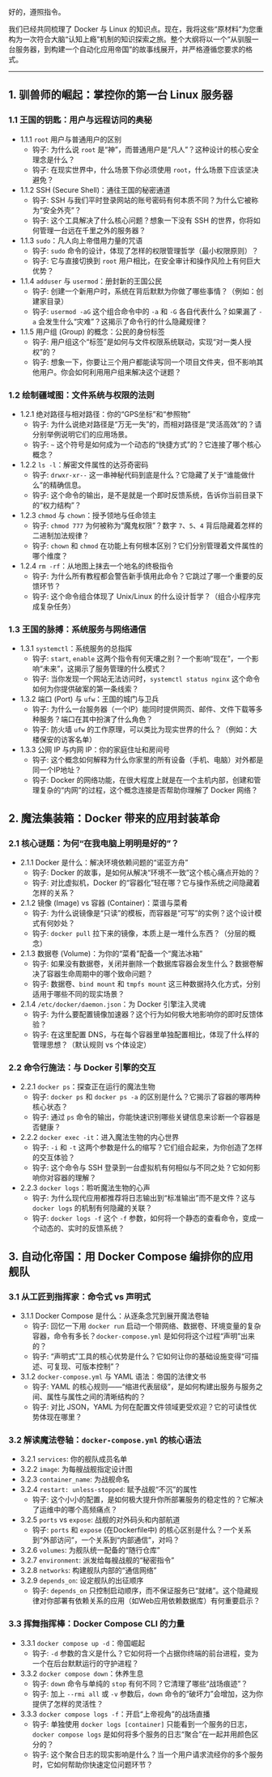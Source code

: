 好的，遵照指令。

我们已经共同梳理了 Docker 与 Linux 的知识点。现在，我将这些“原材料”为您重构为一次符合大脑“认知上瘾”机制的知识探索之旅。整个大纲将以一个“从驯服一台服务器，到构建一个自动化应用帝国”的故事线展开，并严格遵循您要求的格式。

---

## 1. 驯兽师的崛起：掌控你的第一台 Linux 服务器

### 1.1 王国的钥匙：用户与远程访问的奥秘
- 1.1.1 `root` 用户与普通用户的区别
  - 钩子: 为什么说 `root` 是“神”，而普通用户是“凡人”？这种设计的核心安全理念是什么？
  - 钩子: 在现实世界中，什么场景下你必须使用 `root`，什么场景下应该坚决避免？
- 1.1.2 SSH (Secure Shell)：通往王国的秘密通道
  - 钩子: SSH 与我们平时登录网站的账号密码有何本质不同？为什么它被称为“安全外壳”？
  - 钩子: 这个工具解决了什么核心问题？想象一下没有 SSH 的世界，你将如何管理一台远在千里之外的服务器？
- 1.1.3 `sudo`：凡人向上帝借用力量的咒语
  - 钩子: `sudo` 命令的设计，体现了怎样的权限管理哲学（最小权限原则）？
  - 钩子: 它与直接切换到 `root` 用户相比，在安全审计和操作风险上有何巨大优势？
- 1.1.4 `adduser` 与 `usermod`：册封新的王国公民
  - 钩子: 创建一个新用户时，系统在背后默默为你做了哪些事情？（例如：创建家目录）
  - 钩子: `usermod -aG` 这个组合命令中的 `-a` 和 `-G` 各自代表什么？如果漏了 `-a` 会发生什么“灾难”？这揭示了命令行的什么隐藏规律？
- 1.1.5 用户组 (Group) 的概念：公民的身份标签
  - 钩子: 用户组这个“标签”是如何与文件权限系统联动，实现“对一类人授权”的？
  - 钩子: 想象一下，你要让三个用户都能读写同一个项目文件夹，但不影响其他用户。你会如何利用用户组来解决这个谜题？

### 1.2 绘制疆域图：文件系统与权限的法则
- 1.2.1 绝对路径与相对路径：你的“GPS坐标”和“参照物”
  - 钩子: 为什么说绝对路径是“万无一失”的，而相对路径是“灵活高效”的？请分别举例说明它们的应用场景。
  - 钩子: `~` 这个符号是如何成为一个动态的“快捷方式”的？它连接了哪个核心概念？
- 1.2.2 `ls -l`：解密文件属性的达芬奇密码
  - 钩子: `drwxr-xr--` 这一串神秘代码到底是什么？它隐藏了关于“谁能做什么”的精确信息。
  - 钩子: 这个命令的输出，是不是就是一个即时反馈系统，告诉你当前目录下的“权力结构”？
- 1.2.3 `chmod` 与 `chown`：授予领地与任命领主
  - 钩子: `chmod 777` 为何被称为“魔鬼权限”？数字 `7`、`5`、`4` 背后隐藏着怎样的二进制加法规律？
  - 钩子: `chown` 和 `chmod` 在功能上有何根本区别？它们分别管理着文件属性的哪个维度？
- 1.2.4 `rm -rf`：从地图上抹去一个地名的终极指令
  - 钩子: 为什么所有教程都会警告新手慎用此命令？它跳过了哪一个重要的反馈环节？
  - 钩子: 这个命令组合体现了 Unix/Linux 的什么设计哲学？（组合小程序完成复杂任务）

### 1.3 王国的脉搏：系统服务与网络通信
- 1.3.1 `systemctl`：系统服务的总指挥
  - 钩子: `start`, `enable` 这两个指令有何天壤之别？一个影响“现在”，一个影响“未来”，这揭示了服务管理的什么模式？
  - 钩子: 当你发现一个网站无法访问时，`systemctl status nginx` 这个命令如何为你提供破案的第一条线索？
- 1.3.2 端口 (Port) 与 `ufw`：王国的城门与卫兵
  - 钩子: 为什么一台服务器（一个IP）能同时提供网页、邮件、文件下载等多种服务？端口在其中扮演了什么角色？
  - 钩子: 防火墙 `ufw` 的工作原理，可以类比为现实世界的什么？（例如：大楼保安的访客名单）
- 1.3.3 公网 IP 与内网 IP：你的家庭住址和房间号
  - 钩子: 这个概念如何解释为什么你家里的所有设备（手机、电脑）对外都是同一个IP地址？
  - 钩子: Docker 的网络功能，在很大程度上就是在一个主机内部，创建和管理复杂的“内网”的过程，这个概念连接是否帮助你理解了 Docker 网络？

## 2. 魔法集装箱：Docker 带来的应用封装革命

### 2.1 核心谜题：为何“在我电脑上明明是好的”？
- 2.1.1 Docker 是什么：解决环境依赖问题的“诺亚方舟”
  - 钩子: Docker 的故事，是如何从解决“环境不一致”这个核心痛点开始的？
  - 钩子: 对比虚拟机，Docker 的“容器化”轻在哪？它与操作系统之间隐藏着怎样的关系？
- 2.1.2 镜像 (Image) vs 容器 (Container)：菜谱与菜肴
  - 钩子: 为什么说镜像是“只读”的模板，而容器是“可写”的实例？这个设计模式有何妙处？
  - 钩子: `docker pull` 拉下来的镜像，本质上是一堆什么东西？（分层的概念）
- 2.1.3 数据卷 (Volume)：为你的“菜肴”配备一个“魔法冰箱”
  - 钩子: 如果没有数据卷，关闭并删除一个数据库容器会发生什么？数据卷解决了容器生命周期中的哪个致命问题？
  - 钩子: 数据卷、`bind mount` 和 `tmpfs mount` 这三种数据持久化方式，分别适用于哪些不同的现实场景？
- 2.1.4 `/etc/docker/daemon.json`：为 Docker 引擎注入灵魂
  - 钩子: 为什么要配置镜像加速器？这个行为如何极大地影响你的即时反馈体验？
  - 钩子: 在这里配置 DNS，与在每个容器里单独配置相比，体现了什么样的管理思想？（默认规则 vs 个体设定）

### 2.2 命令行施法：与 Docker 引擎的交互
- 2.2.1 `docker ps`：探查正在运行的魔法生物
  - 钩子: `docker ps` 和 `docker ps -a` 的区别是什么？它揭示了容器的哪两种核心状态？
  - 钩子: 通过 `ps` 命令的输出，你能快速识别哪些关键信息来诊断一个容器是否健康？
- 2.2.2 `docker exec -it`：进入魔法生物的内心世界
  - 钩子: `-i` 和 `-t` 这两个参数是什么的缩写？它们组合起来，为你创造了怎样的交互体验？
  - 钩子: 这个命令与 SSH 登录到一台虚拟机有何相似与不同之处？它如何影响你对容器的理解？
- 2.2.3 `docker logs`：聆听魔法生物的心声
  - 钩子: 为什么现代应用都推荐将日志输出到“标准输出”而不是文件？这与 `docker logs` 的机制有何隐藏的关联？
  - 钩子: `docker logs -f` 这个 `-f` 参数，如何将一个静态的查看命令，变成一个动态的、实时的反馈系统？

## 3. 自动化帝国：用 Docker Compose 编排你的应用舰队

### 3.1 从工匠到指挥家：命令式 vs 声明式
- 3.1.1 Docker Compose 是什么：从逐条念咒到展开魔法卷轴
  - 钩子: 回忆一下用 `docker run` 启动一个带网络、数据卷、环境变量的复杂容器，命令有多长？`docker-compose.yml` 是如何将这个过程“声明”出来的？
  - 钩子: “声明式”工具的核心优势是什么？它如何让你的基础设施变得“可描述、可复现、可版本控制”？
- 3.1.2 `docker-compose.yml` 与 YAML 语法：帝国的法律文书
  - 钩子: YAML 的核心规则——“缩进代表层级”，是如何构建出服务与服务之间、属性与属性之间的清晰结构的？
  - 钩子: 对比 JSON，YAML 为何在配置文件领域更受欢迎？它的可读性优势体现在哪里？

### 3.2 解读魔法卷轴：`docker-compose.yml` 的核心语法
- 3.2.1 `services`: 你的舰队成员名单
- 3.2.2 `image`: 为每艘战舰指定设计图
- 3.2.3 `container_name`: 为战舰命名
- 3.2.4 `restart: unless-stopped`: 赋予战舰“不沉”的属性
  - 钩子: 这个小小的配置，是如何极大提升你所部署服务的稳定性的？它解决了运维中的哪个高频痛点？
- 3.2.5 `ports` vs `expose`: 战舰的对外码头和内部航道
  - 钩子: `ports` 和 `expose` (在Dockerfile中) 的核心区别是什么？一个关系到“外部访问”，一个关系到“内部通信”，对吗？
- 3.2.6 `volumes`: 为舰队统一配备的“随行仓库”
- 3.2.7 `environment`: 派发给每艘战舰的“秘密指令”
- 3.2.8 `networks`: 构建舰队内部的“通信网络”
- 3.2.9 `depends_on`: 设定舰队的出征顺序
  - 钩子: `depends_on` 只控制启动顺序，而不保证服务已“就绪”。这个隐藏规律对你部署有依赖关系的应用（如Web应用依赖数据库）有何重要启示？

### 3.3 挥舞指挥棒：Docker Compose CLI 的力量
- 3.3.1 `docker compose up -d`：帝国崛起
  - 钩子: `-d` 参数的含义是什么？它如何将一个占据你终端的前台进程，变为一个在后台默默运行的守护进程？
- 3.3.2 `docker compose down`：休养生息
  - 钩子: `down` 命令与单纯的 `stop` 有何不同？它清理了哪些“战场痕迹”？
  - 钩子: 加上 `--rmi all` 或 `-v` 参数后，`down` 命令的“破坏力”会增加，这为你提供了怎样的灵活性？
- 3.3.3 `docker compose logs -f`：开启“上帝视角”的战场直播
  - 钩子: 单独使用 `docker logs [container]` 只能看到一个服务的日志，`docker compose logs` 是如何将多个服务的日志“聚合”在一起并用颜色区分的？
  - 钩子: 这个聚合日志的现实影响是什么？当一个用户请求流经你的多个服务时，它如何帮助你快速定位问题环节？